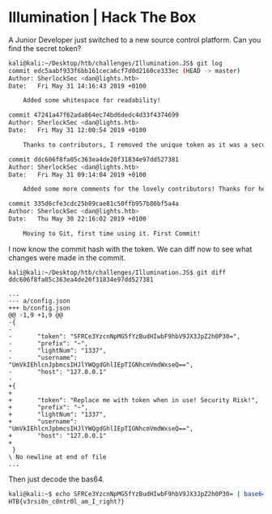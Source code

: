 # Illumination | Hack The Box

A Junior Developer just switched to a new source control platform. Can you find the secret token?

```bash
kali@kali:~/Desktop/htb/challenges/Illumination.JS$ git log
commit edc5aabf933f6bb161ceca6cf7d0d2160ce333ec (HEAD -> master)
Author: SherlockSec <dan@lights.htb>
Date:   Fri May 31 14:16:43 2019 +0100

    Added some whitespace for readability!

commit 47241a47f62ada864ec74bd6dedc4d33f4374699
Author: SherlockSec <dan@lights.htb>
Date:   Fri May 31 12:00:54 2019 +0100

    Thanks to contributors, I removed the unique token as it was a security risk. Thanks for reporting responsibly!

commit ddc606f8fa05c363ea4de20f31834e97dd527381
Author: SherlockSec <dan@lights.htb>
Date:   Fri May 31 09:14:04 2019 +0100

    Added some more comments for the lovely contributors! Thanks for helping out!

commit 335d6cfe3cdc25b89cae81c50ffb957b86bf5a4a
Author: SherlockSec <dan@lights.htb>
Date:   Thu May 30 22:16:02 2019 +0100

    Moving to Git, first time using it. First Commit!

```
I now know the commit hash with the token. We can diff now to see what changes were made in the commit.
```
kali@kali:~/Desktop/htb/challenges/Illumination.JS$ git diff ddc606f8fa05c363ea4de20f31834e97dd527381

...
--- a/config.json
+++ b/config.json
@@ -1,9 +1,9 @@
-{
-
-       "token": "SFRCe3YzcnNpMG5fYzBudHIwbF9hbV9JX3JpZ2h0P30=",
-       "prefix": "~",
-       "lightNum": "1337",
-       "username": "UmVkIEhlcnJpbmcsIHJlYWQgdGhlIEpTIGNhcmVmdWxseQ==",
-       "host": "127.0.0.1"
-
+{
+
+       "token": "Replace me with token when in use! Security Risk!",
+       "prefix": "~",
+       "lightNum": "1337",
+       "username": "UmVkIEhlcnJpbmcsIHJlYWQgdGhlIEpTIGNhcmVmdWxseQ==",
+       "host": "127.0.0.1"
+
 }
\ No newline at end of file
...
```
Then just decode the bas64.
```bash
kali@kali:~$ echo SFRCe3YzcnNpMG5fYzBudHIwbF9hbV9JX3JpZ2h0P30= | base64 -d
HTB{v3rsi0n_c0ntr0l_am_I_right?}
```